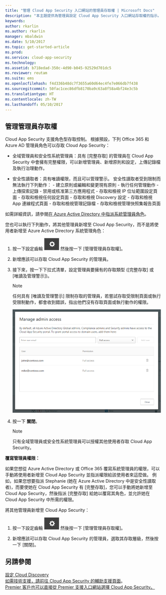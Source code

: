 ```yaml
---
title: "管理 Cloud App Security 入口網站的管理員存取權 | Microsoft Docs"
description: "本主題提供為管理員設定 Cloud App Security 入口網站存取權的指示。"
keywords: 
author: rkarlin
ms.author: rkarlin
manager: mbaldwin
ms.date: 5/10/2017
ms.topic: get-started-article
ms.prod: 
ms.service: cloud-app-security
ms.technology: 
ms.assetid: b718edad-350c-4d90-b045-92529d701dc5
ms.reviewer: reutam
ms.suite: ems
ms.openlocfilehash: f4d336b48dc7f3655a60d64ec4fe7e066db7f438
ms.sourcegitcommit: 50fac1cec86dfb8170ba9c63a8f58a4bf24e3c5b
ms.translationtype: HT
ms.contentlocale: zh-TW
ms.lasthandoff: 05/10/2017
---
```

## <a name="managing-admin-access"></a>管理管理員存取權

Cloud App Security 支援角色型存取控制。 根據預設，下列 Office 365 和 Azure AD 管理員角色可以存取 Cloud App Security：

- 全域管理員和安全性系統管理員：具有 [完整存取] 的管理員在 Cloud App Security 中會擁有完整權限，可以新增管理員、新增原則和設定，上傳記錄檔及執行治理動作。

- 安全性讀取者：具有唯讀權限，而且可以管理警示。 安全性讀取者受到限制而無法執行下列動作：
      - 建立原則或編輯和變更現有原則 
      - 執行任何管理動作 
      - 上傳探索記錄
      - 禁用或核准第三方應用程式
      - 存取和檢視 IP 位址範圍設定頁面
      - 存取和檢視任何設定頁面 
      - 存取和檢視 Discovery 設定 
      - 存取和檢視 App 連線程式頁面
      - 存取和檢視管理記錄檔 
      - 存取和檢視管理快照集報告頁面 

如需詳細資訊，請參閱[在 Azure Active Directory 中指派系統管理員角色](https://docs.microsoft.com/en-us/azure/active-directory/active-directory-assign-admin-roles)。

您也可以執行下列動作，將其他管理員新增至 Cloud App Security，而不是將使用者新增至 Azure Active Directory 系統管理角色：

1. 按一下設定齒輪 ![設定圖示](./media/settings-icon.png "設定圖示") 然後按一下 [管理管理員存取權]。 

2. 新增應該可以存取 Cloud App Security 的管理員。
  
      
3. 接下來，按一下下拉式清單，設定管理員要擁有的存取類型 ([完整存取] 或 [唯讀及管理警示])。

     >[!NOTE]
      >任何具有 [唯讀及管理警示] 限制存取的管理員，若嘗試存取受限制頁面或執行受限制動作，都會收到錯誤，指出他們沒有存取頁面或執行動作的權限。

   ![管理管理員存取權](./media/manage-admin-access.png "管理管理員存取權")  

4. 按一下 **關閉**。  

   >[!NOTE]
    >只有全域管理員或安全性系統管理員可以授權其他使用者存取 Cloud App Security。
  
**覆寫管理員權限：**

如果您想從 Azure Active Directory 或 Office 365 覆寫系統管理員的權限，可以手動將使用者新增至 Cloud App Security 並指派權限給該使用者來這麼做。
例如，如果您想要指派 Stephanie (她在 Azure Active Directory 中是安全性讀取者)，而要使她在 Cloud App Security 有 [完整存取]，您可以手動將她新增至 Cloud App Security，然後指派 [完整存取] 給她以覆寫其角色，並允許她在 Cloud App Security 中所需的權限。 


將其他管理員新增至 Cloud App Security：
1. 按一下設定齒輪 ![設定圖示](./media/settings-icon.png "設定圖示") 然後按一下 [管理管理員存取權]。 

2. 新增應該可以存取 Cloud App Security 的管理員，選取其存取層級，然後按一下 [關閉]。



## <a name="see-also"></a>另請參閱  
[設定 Cloud Discovery](set-up-cloud-discovery.md)   
[如需技術支援，請前往 Cloud App Security 的輔助支援頁面](http://support.microsoft.com/oas/default.aspx?prid=16031)。   
[Premier 客戶也可以直接從 Premier 支援入口網站選擇 Cloud App Security。](https://premier.microsoft.com/)  
  
  